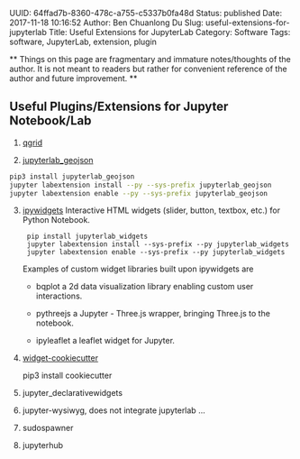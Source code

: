 UUID: 64ffad7b-8360-478c-a755-c5337b0fa48d
Status: published
Date: 2017-11-18 10:16:52
Author: Ben Chuanlong Du
Slug: useful-extensions-for-jupyterlab
Title: Useful Extensions for JupyterLab
Category: Software
Tags: software, JupyterLab, extension, plugin

**
Things on this page are
fragmentary and immature notes/thoughts of the author.
It is not meant to readers
but rather for convenient reference of the author and future improvement.
**

## Useful Plugins/Extensions for Jupyter Notebook/Lab

1. [qgrid](https://github.com/quantopian/qgrid)

2. [jupyterlab_geojson](https://github.com/jupyterlab/jupyterlab_geojson)
```bash
pip3 install jupyterlab_geojson
jupyter labextension install --py --sys-prefix jupyterlab_geojson
jupyter labextension enable --py --sys-prefix jupyterlab_geojson
```

3. [ipywidgets](https://github.com/ipython/ipywidgets/tree/master/jupyterlab_widgets)
    Interactive HTML widgets (slider, button, textbox, etc.) for Python Notebook.

        pip install jupyterlab_widgets
        jupyter labextension install --sys-prefix --py jupyterlab_widgets
        jupyter labextension enable --sys-prefix --py jupyterlab_widgets

    Examples of custom widget libraries built upon ipywidgets are

    - bqplot a 2d data visualization library enabling custom user interactions.

    - pythreejs a Jupyter - Three.js wrapper, bringing Three.js to the notebook.

    - ipyleaflet a leaflet widget for Jupyter.

4. [widget-cookiecutter](https://github.com/jupyter/widget-cookiecutter)

    pip3 install cookiecutter

5. jupyter_declarativewidgets

6. jupyter-wysiwyg, does not integrate jupyterlab ...

7. sudospawner

8. jupyterhub


